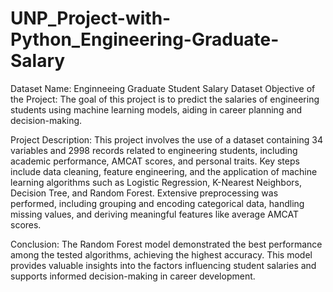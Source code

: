 # UNP_Project-with-Python_Engineering-Graduate-Salary

Dataset Name: Enginneeing Graduate Student Salary Dataset
Objective of the Project:
The goal of this project is to predict the salaries of engineering students using machine learning models, 
aiding in career planning and decision-making.

Project Description:
This project involves the use of a dataset containing 34 variables and 2998 records related to engineering students, including academic performance, AMCAT scores, and personal traits. Key steps include data cleaning, feature engineering, and the application of machine learning algorithms such as Logistic Regression, K-Nearest Neighbors, Decision Tree, and Random Forest. Extensive preprocessing was performed, including grouping and encoding categorical data, handling missing values, and deriving meaningful features like average AMCAT scores.

Conclusion:
The Random Forest model demonstrated the best performance among the tested algorithms, achieving the highest accuracy. This model provides valuable insights into the factors influencing student salaries and supports informed decision-making in career development.

